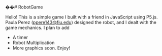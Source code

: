 ��# RobotGame

Hello! This is a simple game I built with a friend in JavaScript using P5.js. Paula Perez (ppere143@fiu.edu) designed the robot, and I dealt with the game mechanics. I plan to add 
- A timer
- Robot Multiplication
- More graphics
soon.  Enjoy!
